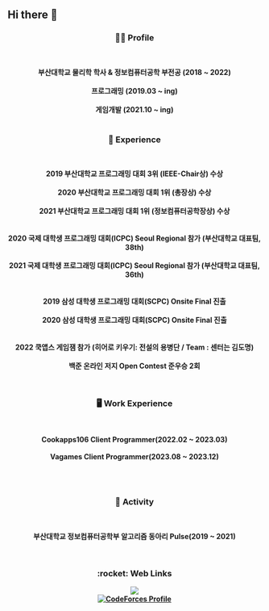 ## Hi there 👋


<h3 align="center">🙋‍♂️ Profile</h3>
</br>
<p align="center">
  <b>부산대학교 물리학 학사 & 정보컴퓨터공학 부전공 (2018 ~ 2022)</b><br><br>
  <b>프로그래밍 (2019.03 ~ ing)</b><br><br>
  <b>게임개발 (2021.10 ~ ing)</b><br><br>
</p>

<h3 align="center">🌱 Experience</h3>
</br>

<p align="center">
  <b>2019 부산대학교 프로그래밍 대회 3위 (IEEE-Chair상) 수상</b></br></br>
  <b>2020 부산대학교 프로그래밍 대회 1위 (총장상) 수상</b></br></br>
  <b>2021 부산대학교 프로그래밍 대회 1위 (정보컴퓨터공학장상) 수상</b></br></br>
  </br>
  <b>2020 국제 대학생 프로그래밍 대회(ICPC) Seoul Regional 참가 (부산대학교 대표팀, 38th)</b></br></br>
  <b>2021 국제 대학생 프로그래밍 대회(ICPC) Seoul Regional 참가 (부산대학교 대표팀, 36th)</b></br></br>
  </br>
  <b>2019 삼성 대학생 프로그래밍 대회(SCPC) Onsite Final 진출</b></br></br>
  <b>2020 삼성 대학생 프로그래밍 대회(SCPC) Onsite Final 진출</b></br></br>
  </br>
  <b>2022 쿡앱스 게임잼 참가 (히어로 키우기: 전설의 용병단 / Team : 센터는 김도명)</b></br></br>
  <b>백준 온라인 저지 Open Contest 준우승 2회</b></br>
</p>

</br>

<h3 align="center">🖥️ Work Experience</h3>
</br>
<p align="center">
  <b>Cookapps106 Client Programmer(2022.02 ~ 2023.03)<br><br>
  <b>Vagames Client Programmer(2023.08 ~ 2023.12)<br><br>
</p>

</br>

<h3 align="center">🔭 Activity</h3>
</br>
<p align="center">
  <b>부산대학교 정보컴퓨터공학부 알고리즘 동아리 Pulse(2019 ~ 2021)
</p>

</br>


<h3 align="center">:rocket: Web Links</h3>

<p align="center">
  <a href="https://solved.ac/profile/201812106"><img src="https://github-readme-solvedac-hyp3rflow.vercel.app/api/?handle=201812106"></a><br>
  <a href="https://codeforces.com/profile/Allz"><img src="https://cf.leed.at?id=Allz" alt="CodeForces Profile" /></a><br>
</p>

